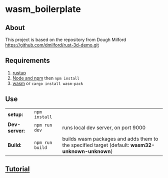 # wasm_boilerplate
## About
This project is based on the repository from Dough Milford
https://github.com/dmilford/rust-3d-demo.git

## Requirements
1. [rustup](www.rustup.rs)
2. [Node and npm](www.npmjs.com/get-npm) then `npm install`
3. [wasm](github.com/wasm-tool/wasm-pack-plugin) or `cargo install wasm-pack`

## Use
||||
| --- | --- | --- |
 **setup:** | `npm install` |
 **Dev-server:** | `npm run dev` | runs local dev server, on port 9000
 **Build:** | `npm run build` | builds wasm packages and adds them to the specified target (default: **wasm32-unknown-unknown**)

## [Tutorial](https://youtu.be/p7DtoeuDT5Y)